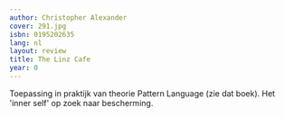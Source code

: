 ```yaml
---
author: Christopher Alexander
cover: 291.jpg
isbn: 0195202635
lang: nl
layout: review
title: The Linz Cafe
year: 0
---
```


Toepassing in praktijk van theorie Pattern Language (zie dat boek).
Het 'inner self' op zoek naar bescherming.

